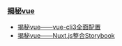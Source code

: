 ### [揭秘vue](https://github.com/staven630/blog/tree/master/%E6%8F%AD%E7%A7%98vue)
* [揭秘vue——vue-cli3全面配置](https://github.com/staven630/blog/blob/master/%E6%8F%AD%E7%A7%98vue/%E6%8F%AD%E7%A7%98vue%E2%80%94%E2%80%94vue-cli3%E5%85%A8%E9%9D%A2%E9%85%8D%E7%BD%AE.md)
* [揭秘vue——Nuxt.js整合Storybook](https://github.com/staven630/blog/blob/master/%E6%8F%AD%E7%A7%98vue/%E6%8F%AD%E7%A7%98vue%E2%80%94%E2%80%94Nuxt.js%E6%95%B4%E5%90%88Storybook.md)